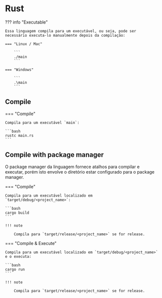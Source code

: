 # Rust

??? info "Executable"

    Essa linguagem compila para um executável, ou seja, pode ser necessário executa-lo manualmente depois da compilação:  
    
    === "Linux / Mac"
        
        ```
        ./main
        ```
    
    === "Windows"
        
        ```
        .\main
        ```

## Compile

=== "Compile"
    
    Compila para um executável `main`:  
    
    ```bash
    rustc main.rs
    ```

## Compile with package manager

O package manager da linguagem fornece atalhos para compilar e executar, porém isto envolve o diretório estar configurado para o package manager.  

=== "Compile"
    
    Compila para um executável localizado em `target/debug/<project_name>`:  
    
    ```bash
    cargo build
    ```
    
    !!! note
    
        Compila para `target/release/<project_name>` se for release.

=== "Compile & Execute"
    
    Compila para um executável localizado em `target/debug/<project_name>` e o executa:  
    
    ```bash
    cargo run
    ```
    
    !!! note
    
        Compila para `target/release/<project_name>` se for release.